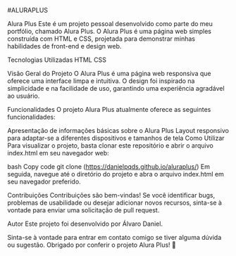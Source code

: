 #ALURAPLUS

Alura Plus
Este é um projeto pessoal desenvolvido como parte do meu portfólio, chamado Alura Plus. O Alura Plus é uma página web simples construída com HTML e CSS, projetada para demonstrar minhas habilidades de front-end e design web.

Tecnologias Utilizadas
HTML
CSS


Visão Geral do Projeto
O Alura Plus é uma página web responsiva que oferece uma interface limpa e intuitiva. O design foi inspirado na simplicidade e na facilidade de uso, garantindo uma experiência agradável ao usuário.

Funcionalidades
O projeto Alura Plus atualmente oferece as seguintes funcionalidades:

Apresentação de informações básicas sobre o Alura Plus
Layout responsivo para adaptar-se a diferentes dispositivos e tamanhos de tela
Como Utilizar
Para visualizar o projeto, basta clonar este repositório e abrir o arquivo index.html em seu navegador web:

bash
Copy code
git clone (https://danielpqds.github.io/aluraplus/)
Em seguida, navegue até o diretório do projeto e abra o arquivo index.html em seu navegador preferido.

Contribuições
Contribuições são bem-vindas! Se você identificar bugs, problemas de usabilidade ou desejar adicionar novos recursos, sinta-se à vontade para enviar uma solicitação de pull request.

Autor
Este projeto foi desenvolvido por Álvaro Daniel.


Sinta-se à vontade para entrar em contato comigo se tiver alguma dúvida ou sugestão. Obrigado por conferir o projeto Alura Plus! 🚀




